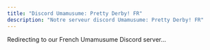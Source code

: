 ```yaml
---
title: "Discord Umamusume: Pretty Derby! FR"
description: "Notre serveur discord Umamusume: Pretty Derby! FR"
---
```


<script setup>
if (typeof window !== 'undefined') {
  window.location.href = 'https://discord.gg/kuKGHzgjv5';
}
</script>

<p>Redirecting to our French Umamusume Discord server…</p>